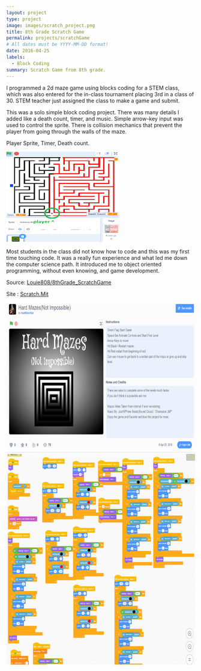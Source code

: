 ```yaml
---
layout: project
type: project
image: images/scratch_project.png
title: 8th Grade Scratch Game
permalink: projects/scratchGame
# All dates must be YYYY-MM-DD format!
date: 2016-04-25
labels:
  - Block Coding
summary: Scratch Game from 8th grade.
---
```


I programmed a 2d maze game using blocks coding for a STEM class, which was also entered for the in-class tournament placing 3rd in a class of 30. STEM teacher just assigned the class to make a game and submit.

This was a solo simple block coding project. There was many details I added like a death count, timer, and music. Simple arrow-key input was used to control the sprite. There is collision mechanics that prevent the player from going through the walls of the maze.

Player Sprite, Timer, Death count.
<div class="center">
  <img src="../images/scratch_play.png" width="300" height="240" alt="">
</div>

Most students in the class did not know how to code and this was my first time touching code. It was a really fun experience and what led me down the computer science path. It introduced me to object oriented programming, without even knowing, and game development.

Source: <a href = "https://github.com/Louie808/8thGrade_ScratchGame"><i class="large github icon"></i>Louie808/8thGrade_ScratchGame</a>

Site : <a href = "https://scratch.mit.edu/projects/106124273/">Scratch.Mit
  
<div class="center">
  <img src="../images/scratch_page.png" width="530" height="400" alt="">
</div>
<div class="center">
  <img src="../images/scratchCode.png" width="700" height="560" alt="">
</div>

